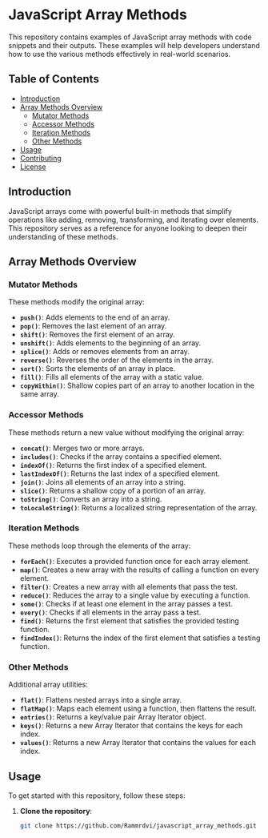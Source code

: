 # JavaScript Array Methods

This repository contains examples of JavaScript array methods with code snippets and their outputs. These examples will help developers understand how to use the various methods effectively in real-world scenarios.

## Table of Contents
- [Introduction](#introduction)
- [Array Methods Overview](#array-methods-overview)
  - [Mutator Methods](#mutator-methods)
  - [Accessor Methods](#accessor-methods)
  - [Iteration Methods](#iteration-methods)
  - [Other Methods](#other-methods)
- [Usage](#usage)
- [Contributing](#contributing)
- [License](#license)

## Introduction

JavaScript arrays come with powerful built-in methods that simplify operations like adding, removing, transforming, and iterating over elements. This repository serves as a reference for anyone looking to deepen their understanding of these methods.

## **Array Methods Overview**

### **Mutator Methods**
These methods modify the original array:

- **`push()`**: Adds elements to the end of an array.
- **`pop()`**: Removes the last element of an array.
- **`shift()`**: Removes the first element of an array.
- **`unshift()`**: Adds elements to the beginning of an array.
- **`splice()`**: Adds or removes elements from an array.
- **`reverse()`**: Reverses the order of the elements in the array.
- **`sort()`**: Sorts the elements of an array in place.
- **`fill()`**: Fills all elements of the array with a static value.
- **`copyWithin()`**: Shallow copies part of an array to another location in the same array.

### **Accessor Methods**
These methods return a new value without modifying the original array:

- **`concat()`**: Merges two or more arrays.
- **`includes()`**: Checks if the array contains a specified element.
- **`indexOf()`**: Returns the first index of a specified element.
- **`lastIndexOf()`**: Returns the last index of a specified element.
- **`join()`**: Joins all elements of an array into a string.
- **`slice()`**: Returns a shallow copy of a portion of an array.
- **`toString()`**: Converts an array into a string.
- **`toLocaleString()`**: Returns a localized string representation of the array.

### **Iteration Methods**
These methods loop through the elements of the array:

- **`forEach()`**: Executes a provided function once for each array element.
- **`map()`**: Creates a new array with the results of calling a function on every element.
- **`filter()`**: Creates a new array with all elements that pass the test.
- **`reduce()`**: Reduces the array to a single value by executing a function.
- **`some()`**: Checks if at least one element in the array passes a test.
- **`every()`**: Checks if all elements in the array pass a test.
- **`find()`**: Returns the first element that satisfies the provided testing function.
- **`findIndex()`**: Returns the index of the first element that satisfies a testing function.

### **Other Methods**
Additional array utilities:

- **`flat()`**: Flattens nested arrays into a single array.
- **`flatMap()`**: Maps each element using a function, then flattens the result.
- **`entries()`**: Returns a key/value pair Array Iterator object.
- **`keys()`**: Returns a new Array Iterator that contains the keys for each index.
- **`values()`**: Returns a new Array Iterator that contains the values for each index.

## **Usage**

To get started with this repository, follow these steps:


1. **Clone the repository**:
   ```bash
   git clone https://github.com/Rammrdvi/javascript_array_methods.git
